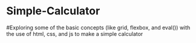 # Simple-Calculator
#Exploring some of the basic concepts (like grid, flexbox, and eval()) with the use of html, css, and js to make a simple calculator

